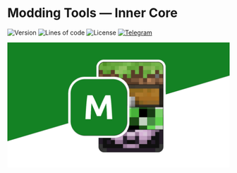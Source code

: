 # Modding Tools — Inner Core

![Version](https://img.shields.io/badge/dynamic/json?label=version&query=info.version&url=https://raw.githubusercontent.com/nernar/dev-editor/master/make.json&color=D19121&logoColor=white&logo=clockify&style=flat-square)
![Lines of code](https://img.shields.io/tokei/lines/github/nernar/dev-editor?color=2727E3&logoColor=white&logo=sourcegraph&style=flat-square)
![License](https://img.shields.io/github/license/nernar/dev-editor?color=D22128&logoColor=white&logo=apache&style=flat-square)
[![Telegram](https://img.shields.io/badge/channel-gray?logo=telegram&style=flat-square)](https://t.me/ntInsideChat)

![Logotype](.preview/header.png)
